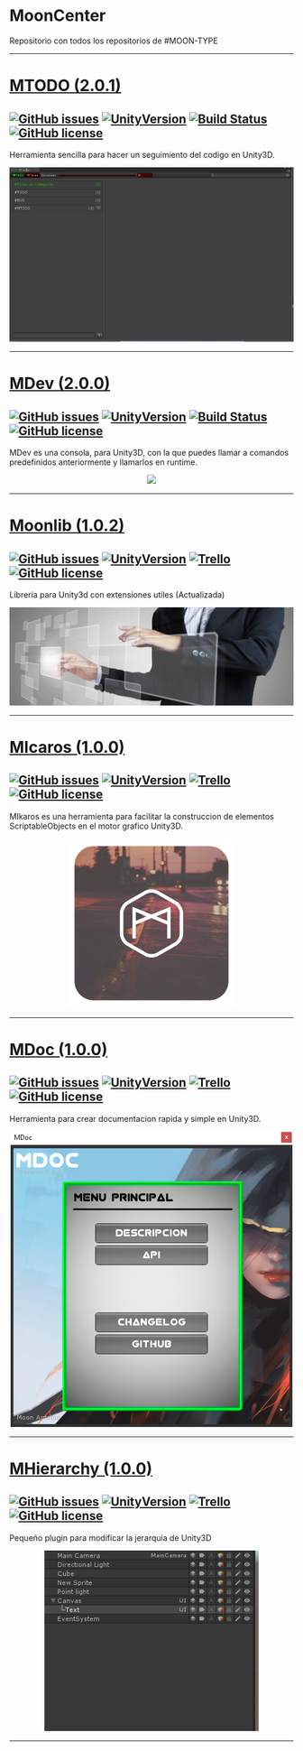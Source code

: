 # MoonCenter
Repositorio con todos los repositorios de #MOON-TYPE

---

# [MTODO (2.0.1)][1]
[![GitHub issues](https://img.shields.io/github/issues/MOON-TYPE/MTodo.svg)](https://github.com/MOON-TYPE/MTodo/issues)
[![UnityVersion](https://img.shields.io/badge/Unity-2017.3.1f1-blue.svg)](https://unity3d.com/es)
[![Build Status](https://img.shields.io/badge/Trello-Active-brightgreen.svg)](https://trello.com/b/sy3fZdsd)
[![GitHub license](https://img.shields.io/badge/license-Apache%202-blue.svg)](https://raw.githubusercontent.com/MOON-TYPE/MTodo/master/LICENSE)
---

Herramienta sencilla para hacer un seguimiento del codigo en Unity3D.

<p align="center"><img src="https://raw.githubusercontent.com/MOON-TYPE/MTodo/master/Res/previ.png"></p>

---

# [MDev (2.0.0)][8]
[![GitHub issues](https://img.shields.io/github/issues/MOON-TYPE/MDev.svg)](https://github.com/MOON-TYPE/MDev/issues)
[![UnityVersion](https://img.shields.io/badge/Unity-2017.3.1f1-blue.svg)](https://unity3d.com/es)
[![Build Status](https://img.shields.io/badge/Trello-Active-brightgreen.svg)](https://trello.com/b/u4dIlrP7)
[![GitHub license](https://img.shields.io/badge/license-AGPL-blue.svg)](https://raw.githubusercontent.com/MOON-TYPE/MDev/master/LICENSE)
---

MDev es una consola, para Unity3D, con la que puedes llamar a comandos predefinidos anteriormente y llamarlos en runtime.

<p align="center"><img src="https://github.com/MOON-TYPE/MDev/blob/master/res/prev.gif?raw=true"></p>

---

# [Moonlib (1.0.2)][3]
[![GitHub issues](https://img.shields.io/github/issues/MOON-TYPE/Moonlib.svg)](https://github.com/MOON-TYPE/Moonlib/issues)
[![UnityVersion](https://img.shields.io/badge/Unity-2017.3.1f1-blue.svg)](https://unity3d.com/es)
[![Trello](https://img.shields.io/badge/Trello-OFF-red.svg)](https://github.com/MOON-TYPE/MIcaros)
[![GitHub license](https://img.shields.io/badge/license-MIT-blue.svg)](https://raw.githubusercontent.com/MOON-TYPE/Moonlib/master/LICENSE)
---

Libreria para Unity3d con extensiones utiles (Actualizada)

<p align="center"><img src="https://github.com/MOON-TYPE/Moonlib/blob/master/res/lib.jpg?raw=true"></p>

---



# [MIcaros (1.0.0)][4]
[![GitHub issues](https://img.shields.io/github/issues/MOON-TYPE/MIcaros.svg)](https://github.com/MOON-TYPE/MIcaros/issues)
[![UnityVersion](https://img.shields.io/badge/Unity-2017.3.1f1-blue.svg)](https://unity3d.com/es)
[![Trello](https://img.shields.io/badge/Trello-OFF-red.svg)](https://github.com/MOON-TYPE/MIcaros)
[![GitHub license](https://img.shields.io/badge/license-MIT-blue.svg)](https://raw.githubusercontent.com/MOON-TYPE/MIcaros/master/LICENSE)
---

MIkaros es una herramienta para facilitar la construccion de elementos ScriptableObjects en el motor grafico Unity3D.

<p align="center"><img src="https://github.com/MOON-TYPE/MIcaros/blob/master/res/MIcaros.png?raw=true"></p>

---



# [MDoc (1.0.0)][5]
[![GitHub issues](https://img.shields.io/github/issues/MOON-TYPE/MDoc.svg)](https://github.com/MOON-TYPE/MDoc/issues)
[![UnityVersion](https://img.shields.io/badge/Unity-2017.3.1f1-blue.svg)](https://unity3d.com/es)
[![Trello](https://img.shields.io/badge/Trello-OFF-red.svg)](https://github.com/MOON-TYPE/MDoc)
[![GitHub license](https://img.shields.io/badge/license-MIT-blue.svg)](https://raw.githubusercontent.com/MOON-TYPE/MDoc/master/LICENSE)
---

Herramienta para crear documentacion rapida y simple en Unity3D.

<p align="center"><img src="https://github.com/MOON-TYPE/MDoc/blob/master/Res/preview/preview.png?raw=true"></p>

---

# [MHierarchy (1.0.0)][7]
[![GitHub issues](https://img.shields.io/github/issues/MOON-TYPE/MHierarchy.svg)](https://github.com/MOON-TYPE/MHierarchy/issues)
[![UnityVersion](https://img.shields.io/badge/Unity-2017.3.1f1-blue.svg)](https://unity3d.com/es)
[![Trello](https://img.shields.io/badge/Trello-OFF-red.svg)](https://github.com/MOON-TYPE/MHierarchy)
[![GitHub license](https://img.shields.io/badge/license-MIT-blue.svg)](https://raw.githubusercontent.com/MOON-TYPE/MHierarchy/master/LICENSE)
---

Pequeño plugin para modificar la jerarquia de Unity3D

<p align="center"><img src="https://github.com/MOON-TYPE/MHierarchy/blob/master/res/Prev.png?raw=true"></p>

---


[1]: https://github.com/MOON-TYPE/MTodo
[3]: https://github.com/MOON-TYPE/Moonlib
[4]: https://github.com/MOON-TYPE/MIcaros
[5]: https://github.com/MOON-TYPE/MDoc
[6]: https://github.com/MOON-TYPE/MSquareArt
[7]: https://github.com/MOON-TYPE/MHierarchy
[8]: https://github.com/MOON-TYPE/MDev
